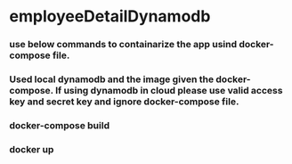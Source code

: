 # employeeDetailDynamodb

### use below commands to containarize the app usind docker-compose file.
### Used local dynamodb and the image given the docker-compose. If using dynamodb in cloud please use valid access key and secret key and ignore docker-compose file.
### docker-compose build 
### docker up
